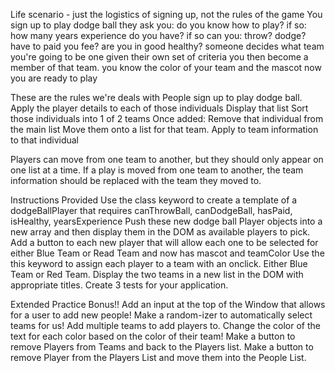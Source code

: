 Life scenario - just the logistics of signing up, not the rules of the game 
You sign up to play dodge ball
  they ask you: 
    do you know how to play?
      if so:
        how many years experience do you have? 
      if so can you: 
        throw?
        dodge? 
    have to paid you fee? 
    are you in good healthy?
someone decides what team you're going to be one given their own set of criteria 
you then become a member of that team. 
  you know the color of your team and the mascot 
now you are ready to play

These are the rules we're deals with
People sign up to play dodge ball.  
Apply the player details to each of those individuals 
Display that list 
Sort those individuals into 1 of 2 teams 
  Once added:
   Remove that individual from the main list 
   Move them onto a list for that team. 
    Apply to team information to that individual 
    
  Players can move from one team to another, but they should only appear on one list at a time. 
    If a play is moved from one team to another, the team information should be replaced with the team they moved to. 


Instructions Provided 
Use the class keyword to create a template of a dodgeBallPlayer that requires canThrowBall, canDodgeBall, hasPaid, isHealthy, yearsExperience
Push these new dodge ball Player objects into a new array and then display them in the DOM as available players to pick.
Add a button to each new player that will allow each one to be selected for either Blue Team or Read Team and now has mascot and teamColor
Use the this keyword to assign each player to a team with an onclick. Either Blue Team or Red Team.
Display the two teams in a new list in the DOM with appropriate titles.
Create 3 tests for your application.

Extended Practice Bonus!!
Add an input at the top of the Window that allows for a user to add new people!
Make a random-izer to automatically select teams for us!
Add multiple teams to add players to.
Change the color of the text for each color based on the color of their team!
Make a button to remove Players from Teams and back to the Players list.
Make a button to remove Player from the Players List and move them into the People List.